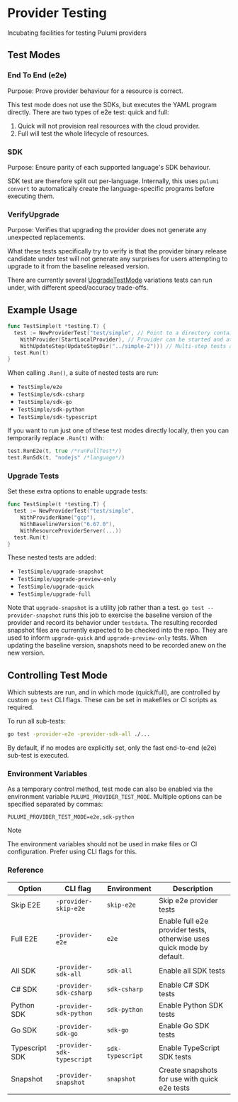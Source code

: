 # Provider Testing

Incubating facilities for testing Pulumi providers

## Test Modes

### End To End (e2e)

Purpose: Prove provider behaviour for a resource is correct.

This test mode does not use the SDKs, but executes the YAML program directly. There are two types of e2e test: quick and full:

1. Quick will not provision real resources with the cloud provider.
2. Full will test the whole lifecycle of resources.

### SDK

Purpose: Ensure parity of each supported language's SDK behaviour.

SDK test are therefore split out per-language. Internally, this uses `pulumi convert` to automatically create the language-specific programs before executing them.

### VerifyUpgrade

Purpose: Verifies that upgrading the provider does not generate any unexpected replacements.

What these tests specifically try to verify is that the provider binary release candidate under test
will not generate any surprises for users attempting to upgrade to it from the baseline released
version.

There are currently several
[UpgradeTestMode](https://github.com/search?q=repo%3Apulumi%2Fprovidertest+type+UpgradeTestMode&type=code)
variations tests can run under, with different speed/accuracy trade-offs.


## Example Usage

```go
func TestSimple(t *testing.T) {
  test := NewProviderTest("test/simple", // Point to a directory containing a Pulumi YAML program
    WithProvider(StartLocalProvider), // Provider can be started and attached in-process
    WithUpdateStep(UpdateStepDir("../simple-2"))) // Multi-step tests are supported
  test.Run(t)
}
```

When calling `.Run()`, a suite of nested tests are run:

- `TestSimple/e2e`
- `TestSimple/sdk-csharp`
- `TestSimple/sdk-go`
- `TestSimple/sdk-python`
- `TestSimple/sdk-typescript`

If you want to run just one of these test modes directly locally, then you can temporarily replace `.Run(t)` with:

```go
test.RunE2e(t, true /*runFullTest*/)
test.RunSdk(t, "nodejs" /*language*/)
```

### Upgrade Tests

Set these extra options to enable upgrade tests:

```go
func TestSimple(t *testing.T) {
  test := NewProviderTest("test/simple",
    WithProviderName("gcp"),
    WithBaselineVersion("6.67.0"),
    WithResourceProviderServer(...))
  test.Run(t)
}
```

These nested tests are added:

- `TestSimple/upgrade-snapshot`
- `TestSimple/upgrade-preview-only`
- `TestSimple/upgrade-quick`
- `TestSimple/upgrade-full`

Note that `upgrade-snapshot` is a utility job rather than a test. `go test --provider-snapshot` runs
this job to exercise the baseline version of the provider and record its behavior under `testdata`.
The resulting recorded snapshot files are currently expected to be checked into the repo. They are
used to inform `upgrade-quick` and `upgrade-preview-only` tests. When updating the baseline version,
snapshots need to be recorded anew on the new version.

## Controlling Test Mode

Which subtests are run, and in which mode (quick/full), are controlled by custom `go test` CLI flags. These can be set in makefiles or CI scripts as required.

To run all sub-tests:

```bash
go test -provider-e2e -provider-sdk-all ./...
```

By default, if no modes are explicitly set, only the fast end-to-end (e2e) sub-test is executed.

### Environment Variables

As a temporary control method, test mode can also be enabled via the environment variable `PULUMI_PROVIDER_TEST_MODE`. Multiple options can be specified separated by commas:

```env
PULUMI_PROVIDER_TEST_MODE=e2e,sdk-python
```

> [!NOTE]
> The environment variables should not be used in make files or CI configuration. Prefer using CLI flags for this.

### Reference

| Option         | CLI flag                   | Environment      | Description                                                           |
|----------------|----------------------------|------------------|-----------------------------------------------------------------------|
| Skip E2E       | `-provider-skip-e2e`       | `skip-e2e`       | Skip e2e provider tests                                               |
| Full E2E       | `-provider-e2e`            | `e2e`            | Enable full e2e provider tests, otherwise uses quick mode by default. |
| All SDK        | `-provider-sdk-all`        | `sdk-all`        | Enable all SDK tests                                                  |
| C# SDK         | `-provider-sdk-csharp`     | `sdk-csharp`     | Enable C# SDK tests                                                   |
| Python SDK     | `-provider-sdk-python`     | `sdk-python`     | Enable Python SDK tests                                               |
| Go SDK         | `-provider-sdk-go`         | `sdk-go`         | Enable Go SDK tests                                                   |
| Typescript SDK | `-provider-sdk-typescript` | `sdk-typescript` | Enable TypeScript SDK tests                                           |
| Snapshot       | `-provider-snapshot`       | `snapshot`       | Create snapshots for use with quick e2e tests                         |
